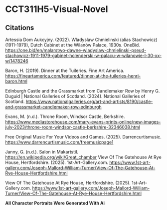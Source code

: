 # CCT311H5-Visual-Novel
## Citations

Artessia Dom Aukcyjny. (2022). Wladyslaw Chmielinski (alias Stachowicz) (1911-1979), Dutch Cabinet at the Wilanów Palace, 1930s. OneBid. https://one.bid/en/malarstwo-dawne-wladyslaw-chmielinski-pseud-stachowicz-1911-1979-gabinet-holenderski-w-palacu-w-wilanowie-l-30-xx-w/1478246

Baron, H. (2019). Dinner at the Tuileries. Fine Art America. https://fineartamerica.com/featured/dinner-at-the-tuileries-henri-baron.html

Edinburgh Castle and the Grassmarket from Candlemaker Row by Henry G. Duguid | National Galleries of Scotland. (2024). National Galleries of Scotland. https://www.nationalgalleries.org/art-and-artists/8190/castle-and-grassmarket-candlemaker-row-edinburgh

Evans, M. (n.d.). Throne Room, Windsor Castle, Berkshire. https://www.mediastorehouse.com/mary-evans-prints-online/new-images-july-2023/throne-room-windsor-castle-berkshire-32346038.html

Free Original Music For Your Videos and Games. (2025). Darrencurtismusic. https://www.darrencurtismusic.com/freemusicpage1

Janny, G. (n.d.). Salon in Makartstil. https://en.wikipedia.org/wiki/Great_chamber
View Of The Gatehouse At Rye House, Hertfordshire. (2025). 1st-Art-Gallery.com. https://www.1st-art-gallery.com/Joseph-Mallord-William-Turner/View-Of-The-Gatehouse-At-Rye-House-Hertfordshire.html

View Of The Gatehouse At Rye House, Hertfordshire. (2025). 1st-Art-Gallery.com. https://www.1st-art-gallery.com/Joseph-Mallord-William-Turner/View-Of-The-Gatehouse-At-Rye-House-Hertfordshire.html

**All Character Portraits Were Generated With Ai**
